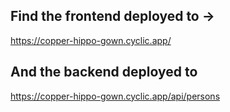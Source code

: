 ## Find the frontend deployed to ->

https://copper-hippo-gown.cyclic.app/

## And the backend deployed to

https://copper-hippo-gown.cyclic.app/api/persons

